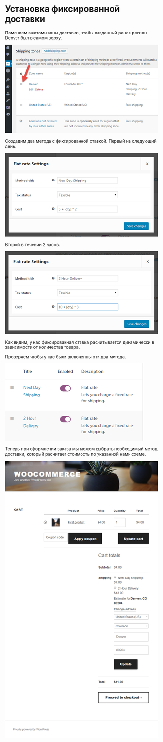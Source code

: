 # Установка фиксированной доставки

Поменяем местами зоны доставки, чтобы созданный ранее регион Denver был в самом верху.

![rearrange-shipping-zones.png](img/rearrange-shipping-zones.png)

Создадим два метода с фиксированной ставкой. Первый на следующий день.

![next-day-shipping.png](img/next-day-shipping.png)

Второй в течении 2 часов.

![two-hour-delivery.png](img/two-hour-delivery.png)

Как видим, у нас фиксированная ставка расчитывается динамически в зависимости от количества товара.

Проверяем чтобы у нас были включенны эти два метода.

![flat-rate-settings.png](img/flat-rate-settings.png)

Теперь при оформлении заказа мы можем выбрать необходимый метод доставки, который расчитает стоимость по указанной нами схеме.

![flat-rate-shipping-front-end.png](img/flat-rate-shipping-front-end.png)